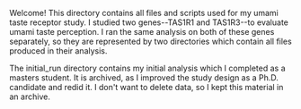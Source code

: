 Welcome! This directory contains all files and scripts used for my umami taste receptor study. I studied two genes--TAS1R1 and TAS1R3--to evaluate umami taste perception. I ran the same analysis on both of these genes separately, so they are represented by two directories which contain all files produced in their analysis. 

The initial_run directory contains my initial analysis which I completed as a masters student. It is archived, as I improved the study design as a Ph.D. candidate and redid it. I don't want to delete data, so I kept this material in an archive. 